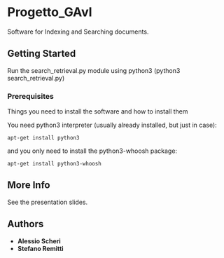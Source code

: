 # Progetto_GAvI

Software for Indexing and Searching documents.

## Getting Started

Run the search_retrieval.py module using python3 (python3 search_retrieval.py)

### Prerequisites

Things you need to install the software and how to install them

You need python3 interpreter (usually already installed, but just in case):
```
apt-get install python3
```
and you only need to install the python3-whoosh package:
```
apt-get install python3-whoosh
```
## More Info
See the presentation slides.

## Authors

* **Alessio Scheri**
* **Stefano Remitti**

